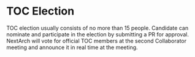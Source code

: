 # TOC Election


TOC election usually consists of no more than 15 people. Candidate can nominate and participate in the election by submitting a PR for approval. 
NextArch will vote for official TOC members at the second Collaborator meeting and announce it in real time at the meeting.
